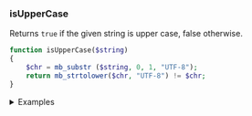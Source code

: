 ### isUpperCase

Returns `true` if the given string is upper case, false otherwise.

```php
function isUpperCase($string)
{
    $chr = mb_substr ($string, 0, 1, "UTF-8");
    return mb_strtolower($chr, "UTF-8") != $chr;
}
```

<details>
<summary>Examples</summary>

```php
isUpperCase('Morning Shows The Day!'); // true
isUpperCase('qUick Fox'); // false
```

</details>
